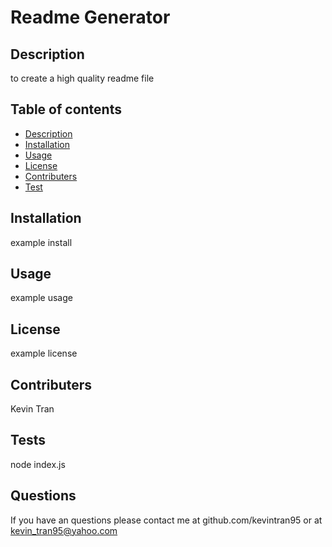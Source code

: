 # Readme Generator 


## Description
to create a high quality readme file
           
## Table of contents
- [Description](#description)
- [Installation](#installation)
- [Usage](#usage)
- [License](#license)
- [Contributers](#contributers)
- [Test](#test)
           
           
## Installation
example install
           
## Usage
example usage
           
## License
example license  


## Contributers
Kevin Tran 
           
## Tests
node index.js
           
## Questions
If you have an questions please contact me at github.com/kevintran95 or at kevin_tran95@yahoo.com